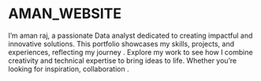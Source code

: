 # AMAN_WEBSITE
I’m aman raj, a passionate Data analyst dedicated to creating impactful and innovative solutions. This portfolio showcases my skills, projects, and experiences, reflecting my journey .  Explore my work to see how I combine creativity and technical expertise to bring ideas to life. Whether you’re looking for inspiration, collaboration .
